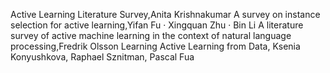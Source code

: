 Active Learning Literature Survey,Anita Krishnakumar
A survey on instance selection for active learning,Yifan Fu · Xingquan Zhu · Bin Li
A literature survey of active machine learning in the context of natural language processing,Fredrik Olsson
Learning Active Learning from Data, Ksenia Konyushkova, Raphael Sznitman, Pascal Fua
